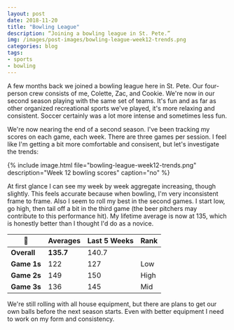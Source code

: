 ```yaml
---
layout: post
date: 2018-11-20
title: "Bowling League"
description: “Joining a bowling league in St. Pete.”
img: /images/post-images/bowling-league-week12-trends.png
categories: blog
tags:
- sports
- bowling
---
```


A few months back we joined a bowling league here in St. Pete. Our four-person crew consists of me, Colette, Zac, and Cookie. We're now in our second season playing with the same set of teams. It's fun and as far as other organized recreational sports we've played, it's more relaxing and consistent. Soccer certainly was a lot more intense and sometimes less fun.

We're now nearing the end of a second season. I've been tracking my scores on each game, each week. There are three games per session. I feel like I'm getting a bit more comfortable and consisent, but let's investigate the trends:

{% include image.html file="bowling-league-week12-trends.png" description="Week 12 bowling scores" caption="no" %}

At first glance I can see my week by week aggregate increasing, though slightly. This feels accurate because when bowling, I'm very inconsistent frame to frame. Also I seem to roll my best in the second games. I start low, go high, then tail off a bit in the third game (the beer pitchers may contribute to this performance hit). My lifetime average is now at 135, which is honestly better than I thought I'd do as a novice.

|      :bowling:      | Averages  | Last 5 Weeks | Rank                             |
|---------------------|-----------|--------------|----------------------------------|
| **Overall**         | **135.7** | 140.7        |                                  |
| **Game 1s**         | 122       | 127          | <span class="orange">Low</span>  |
| **Game 2s**         | 149       | 150          | <span class="green">High</span>  |
| **Game 3s**         | 136       | 145          | <span class="yellow">Mid</span>  |

We're still rolling with all house equipment, but there are plans to get our own balls before the next season starts. Even with better equipment I need to work on my form and consistency.